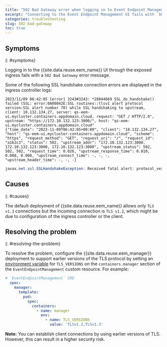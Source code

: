 ```yaml
---
title: "502 Bad Gateway error when logging in to Event Endpoint Management UI"
excerpt: "Connecting to the Event Endpoint Management UI fails with `502 Bad Gateway` because ingress fails to establish an SSL connection."
categories: troubleshooting
slug: 502-bad-gateway
toc: true
---
```


## Symptoms
{: #symptoms}

Logging in to the {{site.data.reuse.eem_name}} UI through the exposed ingress fails with a `502 Bad Gateway` error message.

Some of the following SSL handshake connection errors are displayed in the ingress controller logs:


```shell
2023/11/09 06:42:05 [error] 3243#3243: *28844669 SSL_do_handshake() failed (SSL: error:0A00042E:SSL routines::tlsv1 alert protocol version:SSL alert number 70) while SSL handshaking to upstream, client: 10.132.134.27, server: qs-eem-ui.mycluster.containers.appdomain.cloud, request: "GET / HTTP/2.0", upstream: "https://172.10.132.123:3000/", host: "qs-eem-ui.mycluster.containers.appdomain.cloud"
{"time_date": "2023-11-09T06:42:05+00:00", "client": "10.132.134.27", "host": "qs-eem-ui.mycluster.containers.appdomain.cloud", "scheme": "https", "request_method": "GET", "request_uri": "/", "request_id": "a1b2c3", "status": 502, "upstream_addr": "172.10.132.123:3000, 172.10.132.123:3000, 172.10.132.123:3000", "upstream_status": 502, 502, 502, "request_time": 0.026, "upstream_response_time": 0.010, 0.008, 0.008, "upstream_connect_time": -, -, -, "upstream_header_time": -, -, -}
```


```java
javax.net.ssl.SSLHandshakeException: Received fatal alert: protocol_version
```

## Causes
{: #causes}

The default deployment of {{site.data.reuse.eem_name}} allows only `TLS v1.3` connections but the incoming connection is `TLS v1.2`, which might be due to configuration of the ingress controller or the client.

## Resolving the problem
{: #resolving-the-problem}

To resolve the problem, configure the {{site.data.reuse.eem_manager}} deployment to support earlier versions of the TLS protocol by setting an [environment variable](../../installing/configuring#setting-environment-variables) for `TLS_VERSIONS` on the `containers.manager` section of the `EventEndpointManagement` custom resource. For example:

```yaml
# `EventEndpointManagement` CRD 
  spec:  
    manager:
      template:
        pod:
          spec:
            containers:
              - name: manager
                env:
                  - name: TLS_VERSIONS
                    value: 'TLSv1.2,TLSv1.3'
```

**Note:** You can establish client connections by using earlier versions of TLS. However, this can result in a higher security risk.

